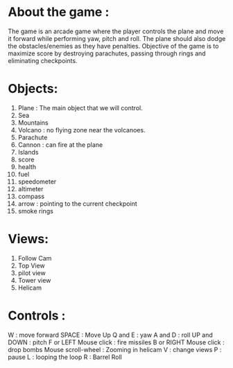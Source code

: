 # About the game :
The game is an arcade game where the player controls the plane and move it forward while performing yaw, pitch and roll. The plane should also dodge the obstacles/enemies as they have penalties.
Objective of the game is to maximize score by destroying parachutes, passing through rings and eliminating checkpoints.

# Objects:
1. Plane : The main object that we will control.
2. Sea
3. Mountains
4. Volcano : no flying zone near the volcanoes.
5. Parachute
6. Cannon : can fire at the plane
7. Islands
8. score
9. health
10. fuel
11. speedometer
12. altimeter
13. compass
14. arrow : pointing to the current checkpoint
15. smoke rings

# Views:
1. Follow Cam
2. Top View
3. pilot view
4. Tower view
5. Helicam

# Controls :
W : move forward
SPACE : Move Up
Q and E : yaw
A and D : roll
UP and DOWN : pitch
F or LEFT Mouse click : fire missiles
B or RIGHT Mouse click : drop bombs 
Mouse scroll-wheel : Zooming in helicam
V : change views
P : pause
L : looping the loop
R : Barrel Roll